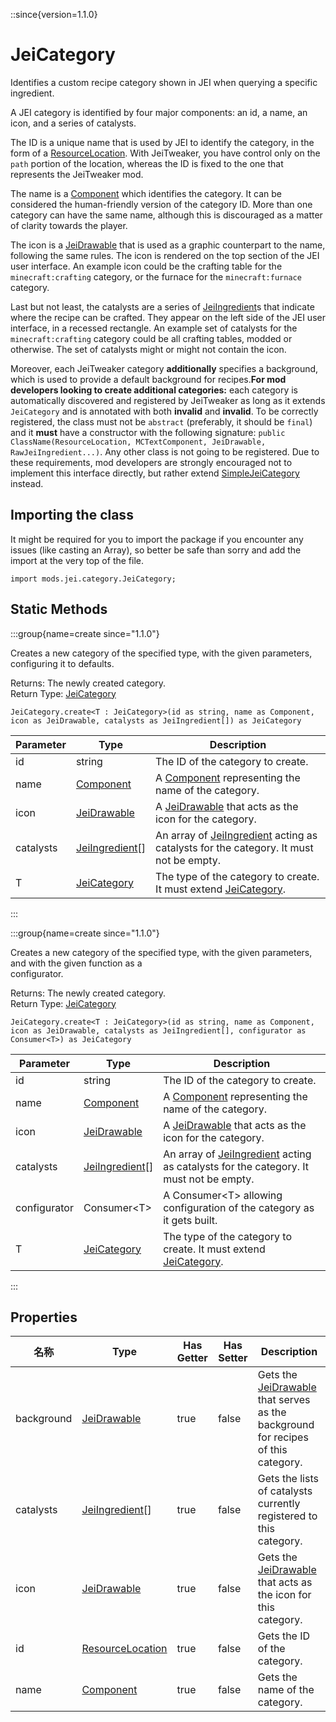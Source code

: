 ::since{version=1.1.0}
# JeiCategory

Identifies a custom recipe category shown in JEI when querying a specific ingredient.

 A JEI category is identified by four major components: an id, a name, an icon, and a series of catalysts.

 The ID is a unique name that is used by JEI to identify the category, in the form of a [ResourceLocation](/vanilla/api/resource/ResourceLocation). With JeiTweaker, you have control only on the `path` portion of the location, whereas the ID is fixed to the one that represents the JeiTweaker mod.

 The name is a [Component](/vanilla/api/text/Component) which identifies the category. It can be considered the human-friendly version of the category ID. More than one category can have the same name, although this is discouraged as a matter of clarity towards the player.

 The icon is a [JeiDrawable](/mods/JEITweaker/API/Component/JeiDrawable) that is used as a graphic counterpart to the name, following the same rules. The icon is rendered on the top section of the JEI user interface. An example icon could be the crafting table for the `minecraft:crafting` category, or the furnace for the `minecraft:furnace` category.

 Last but not least, the catalysts are a series of [JeiIngredient](/mods/JEITweaker/API/Component/JeiIngredient)s that indicate where the recipe can be crafted. They appear on the left side of the JEI user interface, in a recessed rectangle. An example set of catalysts for the `minecraft:crafting` category could be all crafting tables, modded or otherwise. The set of catalysts might or might not contain the icon.

 Moreover, each JeiTweaker category <strong>additionally</strong> specifies a background, which is used to provide a default background for recipes.<strong>For mod developers looking to create additional categories:</strong> each category is automatically discovered and registered by JeiTweaker as long as it extends `JeiCategory` and is annotated with both **invalid** and **invalid**. To be correctly registered, the class must not be `abstract` (preferably, it should be `final`) and it <strong>must</strong> have a constructor with the following signature: `public ClassName(ResourceLocation, MCTextComponent, JeiDrawable, RawJeiIngredient...)`. Any other class is not going to be registered. Due to these requirements, mod developers are strongly encouraged not to implement this interface directly, but rather extend [SimpleJeiCategory](/mods/JEITweaker/API/Category/SimpleJeiCategory) instead.

## Importing the class

It might be required for you to import the package if you encounter any issues (like casting an Array), so better be safe than sorry and add the import at the very top of the file.
```zenscript
import mods.jei.category.JeiCategory;
```


## Static Methods

:::group{name=create since="1.1.0"}

Creates a new category of the specified type, with the given parameters, configuring it to defaults.

Returns: The newly created category.  
Return Type: [JeiCategory](/mods/JEITweaker/API/Category/JeiCategory)

```zenscript
JeiCategory.create<T : JeiCategory>(id as string, name as Component, icon as JeiDrawable, catalysts as JeiIngredient[]) as JeiCategory
```

| Parameter | Type                                                            | Description                                                                                                                           |
| --------- | --------------------------------------------------------------- | ------------------------------------------------------------------------------------------------------------------------------------- |
| id        | string                                                          | The ID of the category to create.                                                                                                     |
| name      | [Component](/vanilla/api/text/Component)                        | A [Component](/vanilla/api/text/Component) representing the name of the category.                                                     |
| icon      | [JeiDrawable](/mods/JEITweaker/API/Component/JeiDrawable)       | A [JeiDrawable](/mods/JEITweaker/API/Component/JeiDrawable) that acts as the icon for the category.                                   |
| catalysts | [JeiIngredient](/mods/JEITweaker/API/Component/JeiIngredient)[] | An array of [JeiIngredient](/mods/JEITweaker/API/Component/JeiIngredient) acting as catalysts for the category. It must not be empty. |
| T         | [JeiCategory](/mods/JEITweaker/API/Category/JeiCategory)        | The type of the category to create. It must extend [JeiCategory](/mods/JEITweaker/API/Category/JeiCategory).                          |


:::

:::group{name=create since="1.1.0"}

Creates a new category of the specified type, with the given parameters, and with the given function as a <br />  configurator.

Returns: The newly created category.  
Return Type: [JeiCategory](/mods/JEITweaker/API/Category/JeiCategory)

```zenscript
JeiCategory.create<T : JeiCategory>(id as string, name as Component, icon as JeiDrawable, catalysts as JeiIngredient[], configurator as Consumer<T>) as JeiCategory
```

| Parameter    | Type                                                            | Description                                                                                                                           |
| ------------ | --------------------------------------------------------------- | ------------------------------------------------------------------------------------------------------------------------------------- |
| id           | string                                                          | The ID of the category to create.                                                                                                     |
| name         | [Component](/vanilla/api/text/Component)                        | A [Component](/vanilla/api/text/Component) representing the name of the category.                                                     |
| icon         | [JeiDrawable](/mods/JEITweaker/API/Component/JeiDrawable)       | A [JeiDrawable](/mods/JEITweaker/API/Component/JeiDrawable) that acts as the icon for the category.                                   |
| catalysts    | [JeiIngredient](/mods/JEITweaker/API/Component/JeiIngredient)[] | An array of [JeiIngredient](/mods/JEITweaker/API/Component/JeiIngredient) acting as catalysts for the category. It must not be empty. |
| configurator | Consumer&lt;T&gt;                                   | A Consumer&lt;T&gt; allowing configuration of the category as it gets built.                                              |
| T            | [JeiCategory](/mods/JEITweaker/API/Category/JeiCategory)        | The type of the category to create. It must extend [JeiCategory](/mods/JEITweaker/API/Category/JeiCategory).                          |


:::

## Properties

| 名称         | Type                                                            | Has Getter | Has Setter | Description                                                                                                                    |
| ---------- | --------------------------------------------------------------- | ---------- | ---------- | ------------------------------------------------------------------------------------------------------------------------------ |
| background | [JeiDrawable](/mods/JEITweaker/API/Component/JeiDrawable)       | true       | false      | Gets the [JeiDrawable](/mods/JEITweaker/API/Component/JeiDrawable) that serves as the background for recipes of this category. |
| catalysts  | [JeiIngredient](/mods/JEITweaker/API/Component/JeiIngredient)[] | true       | false      | Gets the lists of catalysts currently registered to this category.                                                             |
| icon       | [JeiDrawable](/mods/JEITweaker/API/Component/JeiDrawable)       | true       | false      | Gets the [JeiDrawable](/mods/JEITweaker/API/Component/JeiDrawable) that acts as the icon for this category.                    |
| id         | [ResourceLocation](/vanilla/api/resource/ResourceLocation)      | true       | false      | Gets the ID of the category.                                                                                                   |
| name       | [Component](/vanilla/api/text/Component)                        | true       | false      | Gets the name of the category.                                                                                                 |

